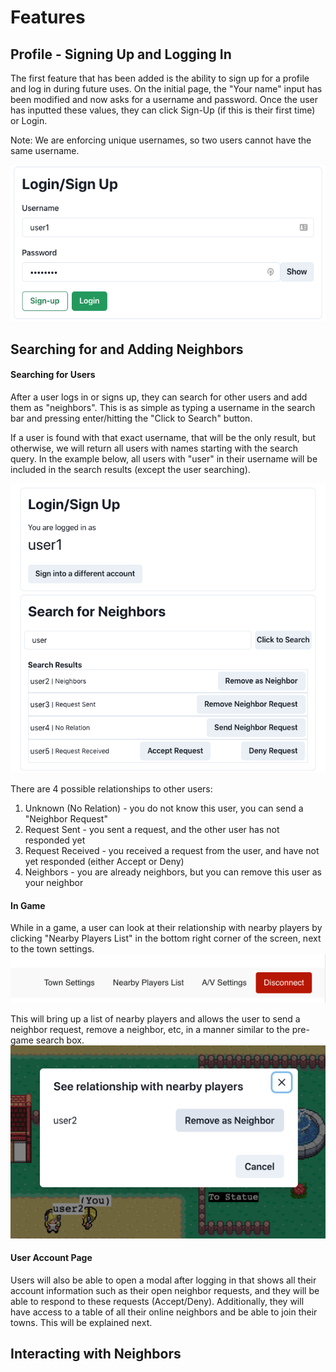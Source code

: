 # Features

## Profile - Signing Up and Logging In

The first feature that has been added is the ability to sign up for a profile and log in during future uses. On the 
initial page, the "Your name" input has been modified and now asks for a username and password. Once the user has 
inputted these values, they can click Sign-Up (if this is their first time) or Login.

Note: We are enforcing unique usernames, so two users cannot have the same username. 

![Login/Sign-up](docs/loginScreenshot.png)

## Searching for and Adding Neighbors

#### Searching for Users
After a user logs in or signs up, they can search for other users and add them as "neighbors". This is as simple as
typing a username in the search bar and pressing enter/hitting the "Click to Search" button.

If a user is found with that exact username, that will be the only result, but otherwise, we will return all users with
names starting with the search query. In the example below, all users with "user" in their username will be included in
the search results (except the user searching).

![SearchForUser](docs/searchList.png)

There are 4 possible relationships to other users:
1. Unknown (No Relation) - you do not know this user, you can send a "Neighbor Request"
2. Request Sent - you sent a request, and the other user has not responded yet
3. Request Received - you received a request from the user, and have not yet responded (either Accept or Deny)
4. Neighbors - you are already neighbors, but you can remove this user as your neighbor

#### In Game 
While in a game, a user can look at their relationship with nearby players by clicking "Nearby Players List" in the bottom
right corner of the screen, next to the town settings.
![NearbyList](docs/nearbyList.png)

This will bring up a list of nearby players and allows the user to send a neighbor request, remove a neighbor, etc, in a
manner similar to the pre-game search box.
![InGameList](docs/inGameAdd.png)

#### User Account Page
Users will also be able to open a modal after logging in that shows all their account information such as their open
neighbor requests, and they will be able to respond to these requests (Accept/Deny). Additionally, they will have access
to a table of all their online neighbors and be able to join their towns. This will be explained next.

## Interacting with Neighbors
